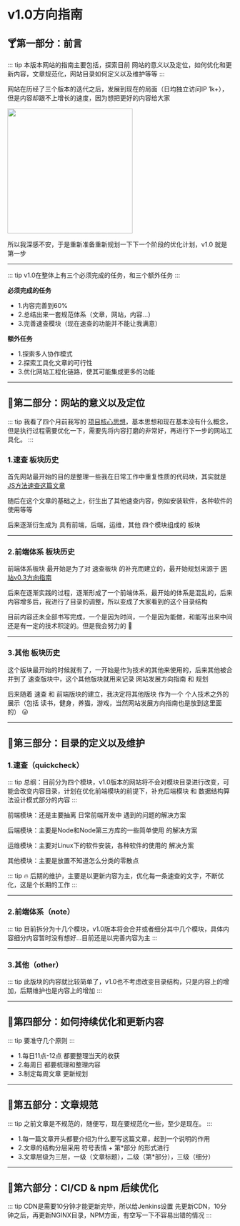  # v1.0方向指南

## 🍸第一部分：前言

::: tip
本版本网站的指南主要包括，探索目前 网站的意义以及定位，如何优化和更新内容，文章规范化，网站目录如何定义以及维护等等
:::

网站在历经了三个版本的迭代之后，发展到现在的局面（日均独立访问IP 1k+），但是内容却跟不上增长的速度，因为想把更好的内容给大家

<img style="width:280px;" src="https://itzkp-1253302184.cos.ap-beijing.myqcloud.com/notes/%E5%85%B6%E4%BB%96/0.%E7%BD%91%E7%AB%99%E5%8F%91%E5%B1%95%E6%96%B9%E5%90%91%E6%8C%87%E5%8D%97/0.1k%2B%E8%AE%BF%E9%97%AE%E6%95%B0%E6%8D%AE.png" />

所以我深感不安，于是重新准备重新规划一下下一个阶段的优化计划，v1.0 就是第一步

---

::: tip
v1.0在整体上有三个必须完成的任务，和三个额外任务
:::

**必须完成的任务**

- 1.内容完善到60%
- 2.总结出来一套规范体系（文章，网站，内容...）
- 3.完善速查模块（现在速查的功能并不能让我满意）

**额外任务**

- 1.探索多人协作模式
- 2.探索工具化文章的可行性
- 3.优化网站工程化链路，使其可能集成更多的功能

---

## 🍦第二部分：网站的意义以及定位

::: tip
我看了四个月前我写的 [项目核心思想](http://notes.itzkp.com/3.other/0.%E9%A1%B9%E7%9B%AE%E6%96%B9%E5%90%91%E6%8C%87%E5%8D%97/0.%E9%A1%B9%E7%9B%AE%E6%A0%B8%E5%BF%83%E6%80%9D%E6%83%B3.html)，基本思想和现在基本没有什么概念，但是执行过程需要优化一下，需要先将内容打磨的非常好，再进行下一步的网站工具化。
:::

### 1.速查 板块历史

首先网站最开始的目的是整理一些我在日常工作中重复性质的代码块，其实就是 [JS方法速查这篇文章](http://notes.itzkp.com/1.quickcheck/1.%E5%89%8D%E7%AB%AF/3.JS%E6%96%B9%E6%B3%95%E9%80%9F%E6%9F%A5.html)

随后在这个文章的基础之上，衍生出了其他速查内容，例如安装软件，各种软件的使用等等

后来逐渐衍生成为 具有前端，后端，运维，其他 四个模块组成的 板块

---

### 2.前端体系 板块历史

前端体系板块 最开始是为了对 速查板块 的补充而建立的，最开始规划来源于 [网站v0.3方向指南](http://notes.itzkp.com/3.other/0.%E9%A1%B9%E7%9B%AE%E6%96%B9%E5%90%91%E6%8C%87%E5%8D%97/v0.3%E6%96%B9%E5%90%91%E6%8C%87%E5%8D%971.html)

后来在逐渐实践的过程，逐渐形成了一个前端体系，最开始的体系是混乱的，后来内容增多后，我进行了目录的调整，所以变成了大家看到的这个目录结构

目前内容还未全部书写完成，一个是因为时间，一个是因为能做，和能写出来中间还是有一定的技术积淀的。但是我会努力的 💪

---

### 3.其他 板块历史

这个版块最开始的时候就有了，一开始是作为技术的其他来使用的，后来其他被合并到了 速查版块中，这个其他版块就用来记录 网站发展方向指南 和 规划

后来随着 速查 和 前端版块的建立，我决定将其他版块 作为一个 个人技术之外的展示（包括 读书，健身，养猫，游戏，当然网站发展方向指南也是放到这里面的） 😜

---

## 🍨第三部分：目录的定义以及维护

### 1.速查（quickcheck）

::: tip
总纲：目前分为四个模块，v1.0版本的网站将不会对模块目录进行改变，可能会改变内容目录，计划在优化前端模块的前提下，补充后端模块 和 数据结构算法设计模式部分的内容
:::

前端模块：还是主要抽离 日常前端开发中 遇到的问题的解决方案

后端模块：主要是Node和Node第三方库的一些简单使用 的解决方案

运维模块：主要对Linux下的软件安装，各种软件的使用的 解决方案

其他模块：主要是放置不知道怎么分类的零散点

::: tip
🔥 后期的维护，主要是以更新内容为主，优化每一条速查的文字，不断优化，这是个长期的工作
:::

---

### 2.前端体系（note）

::: tip
目前拆分为十几个模块，v1.0版本将会合并或者细分其中几个模块，具体内容细分内容暂时没有想好...目前还是以完善内容为主
:::

---

### 3.其他（other）

::: tip
此版块的内容就比较简单了，v1.0也不考虑改变目录结构，只是内容上的增加，后期维护也是内容上的增加
:::

---

## 🥛第四部分：如何持续优化和更新内容

::: tip
要准守几个原则
:::

- 1.每日11点-12点 都要整理当天的收获
- 2.每周日 都要梳理和整理内容
- 3.制定每周文章 更新规划

---

## 🍬第五部分：文章规范

::: tip
之前文章是不规范的，随便写，现在要规范化一些，至少是现在。
:::

- 1.每一篇文章开头都要介绍为什么要写这篇文章，起到一个说明的作用
- 2.文章的结构分层采用 符号表情 + 第*部分 的形式进行
- 3.文章层级为三层，一级（文章标题），二级（第*部分），三级（细分）


---

## 🍧第六部分：CI/CD & npm 后续优化

::: tip
CDN是需要10分钟才能更新完毕，所以给Jenkins设置 先更新CDN，10分钟之后，再更新NGINX目录，NPM方面，有空写一下不容易出错的情况
:::

